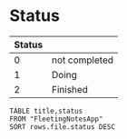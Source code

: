 # Status

| Status |               |
| ------ | ------------- |
| 0      | not completed |
| 1      | Doing         |
| 2      | Finished      |

```dataview
TABLE title,status
FROM "FleetingNotesApp"
SORT rows.file.status DESC
````



